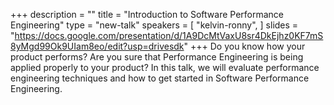 +++
description = ""
title = "Introduction to Software Performance Engineering"
type = "new-talk"
speakers = [
        "kelvin-ronny",
]
slides = "https://docs.google.com/presentation/d/1A9DcMtVaxU8sr4DkEjhz0KF7mS8yMgd99Ok9UIam8eo/edit?usp=drivesdk"
+++
Do you know how your product performs? Are you sure that Performance Engineering is being applied properly to your product?
In this talk, we will evaluate performance engineering techniques and how to get started in Software Performance Engineering.